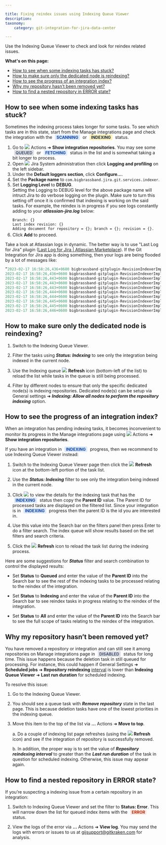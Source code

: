 ```yaml
---

title: Fixing reindex issues using Indexing Queue Viewer
description:
taxonomy:
    category: git-integration-for-jira-data-center

---
```


Use the Indexing Queue Viewer to check and look for reindex related issues.

**What's on this page:**

- [How to see when some indexing tasks has stuck?](#how-to-see-when-some-indexing-tasks-has-stuck)
- [How to make sure only the dedicated node is reindexing?](#how-to-make-sure-only-the-dedicated-node-is-reindexing)
- [How to see the progress of an integration index?](#how-to-see-the-progress-of-an-integration-index)
- [Why my repository hasn’t been removed yet?](#why-my-repository-hasnt-been-removed-yet)
- [How to find a nested repository in ERROR state?](#how-to-find-a-nested-repository-in-error-state)


## How to see when some indexing tasks has stuck?

Sometimes the indexing process takes longer for some tasks. To see which tasks are in this state, start from the Manage integrations page and check the integration with the <b style='background-color:#DEEAFE; padding:1px 5px; color:#0C42A3; border-radius:3px; margin: 0 5px; font-size: small;'>SCANNING</b> or <b style='background-color:#FFF1B6; padding:1px 5px; color:#172A4C; border-radius:3px; margin: 0 5px; font-size: small;'>INDEXING</b> status.

<ol>
    <li>
        Go to <img src='/wp-content/uploads/actions-icon.png' /> Actions ➜ <b>Show integration repositories</b>. You may see some <b style='background-color:#DEE0E5; padding:1px 5px; color:#44516C; border-radius:3px; margin: 0 5px; font-size: small;'>QUEUED</b> or <b style='background-color:#DEEAFE; padding:1px 5px; color:#0C42A3; border-radius:3px; margin: 0 5px; font-size: small;'>FETCHING</b> status in the list and is somewhat taking a bit longer to process.
    </li>
    <li>
        Open <img src='/wp-content/uploads/actions-icon.png' /> Jira System administration then click <b>Logging and profiling</b> on the left sidebar.
    </li>
    <li>
        Under the <b>Default loggers section</b>, click <b>Configure...</b>.
    </li>
    <li>
        Set the <b>Package name</b> to <code>com.bigbrassband.jira.git.services.indexer</code>.
    </li>
    <li>
        Set <b>Logging Level</b> to <b>DEBUG</b>.<br>
        <div class="bbb-callout bbb--alert">
            <div class="irow">
            <div class="ilogobox">
                <span class="logoimg"></span>
            </div>
            <div class="imsgbox">
                Setting the Logging to DEBUG level for the above package name will intruct Jira to do verbose logging on the plugin. Make sure to turn this setting off once it is confirmed that indexing is working on the said tasks. For example, the reindex is in progress if you see logs constantly adding to your <b><i>atlassian-jira.log</i></b> below:
                <div style='margin-bottom:-10px'><pre><code>Branch: {}
Last index revision: {}
Adding document for repository = {}; branch = {}; revision = {}.</code></pre></div>
            </div>
            </div>
        </div>
    </li>
    <li>
        Click <b>Add</b> to proceed.
    </li>
</ol>

Take a look at Atlassian logs in dynamic. The better way is to use "Last Log for Jira" plugin ([Last Log for Jira \| Atlassian Marketplace](https://marketplace.atlassian.com/apps/1211604/last-log-for-jira?hosting=server&tab=overview)). If the Git Integration for Jira app is doing something, then your logs are being flooded by a lot of messages like:

```java
”2023-02-17 16:58:26,436+0600 bigbrassband-gitplugin-RevisionIndexerImpl:thread - 1 INFO      [c.b.j.g.s.indexer.revisions.RevisionsIndexManagerImpl] Latest indexed revision is: null
2023-02-17 16:58:26,436+0600 bigbrassband-gitplugin-RevisionIndexerImpl:thread - 1 INFO      [c.b.j.g.s.indexer.revisions.RevisionsIndexManagerImpl] Updating to: dac6a2304402a62f6410e666fa1510d129b1af93
2023-02-17 16:58:26,443+0600 bigbrassband-gitplugin-RevisionIndexerImpl:thread - 1 DEBUG      [c.b.j.g.s.indexer.revisions.RevisionsIndexManagerImpl] Adding document for repository = 4; branch = master; revision = commit dac6a2304402a62f6410e666fa1510d129b1af93 1627632962 -----sp
2023-02-17 16:58:26,443+0600 bigbrassband-gitplugin-RevisionIndexerImpl:thread - 1 DEBUG      [c.b.j.g.s.indexer.revisions.CommitIssueCollector] Processing commit dac6a2304402a62f6410e666fa1510d129b1af93, branch master, repo: TestGitPluginRepo
2023-02-17 16:58:26,443+0600 bigbrassband-gitplugin-RevisionIndexerImpl:thread - 1 DEBUG      [c.b.j.g.s.indexer.revisions.CommitIssueCollector] Init Date: 2023-02-17 16:58:22
2023-02-17 16:58:26,444+0600 bigbrassband-gitplugin-RevisionIndexerImpl:thread - 1 DEBUG      [c.b.j.g.s.indexer.revisions.CommitIssueCollector] Processing commit 3478d5dc85e5e45ddeac49ac11744b79a5fd035f, branch master, repo: TestGitPluginRepo
2023-02-17 16:58:26,444+0600 bigbrassband-gitplugin-RevisionIndexerImpl:thread - 1 DEBUG      [c.b.j.g.s.indexer.revisions.CommitIssueCollector] Init Date: 2023-02-17 16:58:22
2023-02-17 16:58:26,445+0600 bigbrassband-gitplugin-RevisionIndexerImpl:thread - 1 DEBUG      [c.b.j.g.s.indexer.revisions.CommitIssueCollector] Processing commit 8f6591d81b3c2d2d6e3ca5e077c897f2f7d33b98, branch master, repo: TestGitPluginRepo
2023-02-17 16:58:26,445+0600 bigbrassband-gitplugin-RevisionIndexerImpl:thread - 1 DEBUG      [c.b.j.g.s.indexer.revisions.CommitIssueCollector] Init Date: 2023-02-17 16:58:22
2023-02-17 16:58:26,446+0600 bigbrassband-gitplugin-RevisionIndexerImpl:thread - 1 DEBUG      [c.b.j.g.s.indexer.revisions.RevisionsIndexManagerImpl] Adding document for repository = 4; branch = master; revision = commit cfc0cedf48b59980169daa8eccf0f6bc340447cc 1544338819 -----sp”
```

## How to make sure only the dedicated node is reindexing?

1.  Switch to the Indexing Queue Viewer.

2.  Filter the tasks using _**Status: Indexing**_ to see only the integration being indexed in the current node.

3.  Use the Indexing queue ![](/wp-content/uploads/gij-refresh-icon.png) **Refresh** icon (bottom-left of the list) to reload the list while tasks in the queue is still being processed.

4.  Filter by different nodes to ensure that only the specific dedicated node(s) is indexing repositories. Dedicated node(s) can be setup via General settings ➜ _**Indexing: Allow all nodes to perform the repository indexing**_ option.

## How to see the progress of an integration index?

When an integration has pending indexing tasks, it becomes inconvenient to monitor its progress in the Manage integrations page using ![](/wp-content/uploads/actions-icon.png) Actions ➜ **Show integration repositories**.

If you have an integration in <b style='background-color:#DEEAFE; padding:1px 5px; color:#0C42A3; border-radius:3px; margin: 0 5px; font-size: small;'>INDEXING</b> progress, then we recommend to use Indexing Queue Viewer instead:

1.  Switch to the Indexing Queue Viewer page then click the ![](/wp-content/uploads/gij-refresh-icon.png) **Refresh** icon at the bottom-left portion of the task list.

2.  Use the _**Status: Indexing**_ filter to see only the integration being indexed in the current node.

3.  Click <img src='/wp-content/uploads/gij-right-angle-bracket.png' /> to view the details for the indexing task that has the <b style='background-color:#DEEAFE; padding:1px 5px; color:#0C42A3; border-radius:3px; margin: 0 5px; font-size: small;'>INDEXING</b> status then copy the **Parent ID** value. The Parent ID for processed tasks are displayed on the filtered list. Since your integration is in <b style='background-color:#DEEAFE; padding:1px 5px; color:#0C42A3; border-radius:3px; margin: 0 5px; font-size: small;'>INDEXING</b> progress then the parent ID is the id you are interested in.

4.  Use this value into the Search bar on the filters panel then press Enter to do a filter search. The index queue will show results based on the set filters and search criteria.

5.  Click the ![](/wp-content/uploads/gij-refresh-icon.png) **Refresh** icon to reload the task list during the indexing process.

Here are some suggestions for _**Status**_ filter and search combination to control the displayed results:

*   Set **Status** to **Queued** and enter the value of the **Parent ID** into the Search bar to see the rest of the indexing tasks to be processed relating to the reindex of the integration.

*   Set **Status** to **Indexing** and enter the value of the **Parent ID** into the Search bar to see reindex tasks in progress relating to the reindex of the integration.

*   Set **Status** to **All** and enter the value of the **Parent ID** into the Search bar to see the full scope of tasks relating to the reindex of the integration.

## Why my repository hasn’t been removed yet?

You have removed a repository or integration and can still see it among repositories on Manage integrations page in <b style='background-color:#DEE0E5; padding:1px 5px; color:#44516C; border-radius:3px; margin: 0 5px; font-size: small;'>DISABLED</b> status for long time. This issue happens because the deletion task in still queued for processing. For instance, this could happen if General Settings ➜ **Scheduled jobs** ➜ **Repository reindexing** <u>interval</u> is lower than **Indexing Queue Viewer** ➜ **Last run duration** for scheduled indexing.

To resolve this issue:

1.  Go to the Indexing Queue Viewer.

2.  You should see a queue task with _**Remove repository**_ state in the last page. This is because deletion tasks have one of the lowest priorities in the indexing queue.

3.  Move this item to the top of the list via **...** Actions ➜ **Move to top**.

    a.  Do a couple of indexing list page refreshes (using the ![](/wp-content/uploads/gij-refresh-icon.png) **Refresh** icon) and see if the integration of repository is successfully removed.

    b.  In addition, the proper way is to set the value of _**Repository reindexing interval**_ to greater than the _**Last run duration**_ of the task in question for scheduled indexing. Otherwise, this issue may appear again.

## How to find a nested repository in ERROR state?

If you’re suspecting a indexing issue from a certain repository in an integration:

1.  Switch to Indexing Queue Viewer and set the filter to **Status: Error**. This will narrow down the list for queued index items with the <b style='background-color:#FFEBE6; padding:1px 5px; color:#C02909; border-radius:3px; margin: 0 5px; font-size: small;'>ERROR</b> status.

2.  View the logs of the error via **...** Actions ➜ **View log**. You may send the logs with errors or issues to us at [gijsupport@gitkraken.com](mailto:gijsupport@gitkraken.com) for analysis.

